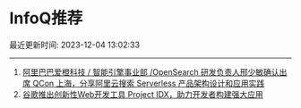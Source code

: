 # InfoQ推荐

最近更新时间: 2023-12-04 13:02:33

--- 
1. [阿里巴巴爱橙科技 / 智能引擎事业部 /OpenSearch 研发负责人邢少敏确认出席 QCon 上海，分享阿里云搜索 Serverless 产品架构设计和应用实践](https://www.infoq.cn/article/AUKUr4sPOwBOi2IiFk0w) 
2. [谷歌推出创新性Web开发工具 Project IDX，助力开发者构建强大应用](https://www.infoq.cn/article/L7RsuLrX5ItCcLpE2GCL) 
